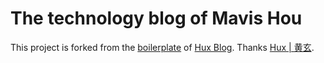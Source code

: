 # The technology blog of Mavis Hou

This project is forked from the [boilerplate](https://github.com/Huxpro/huxblog-boilerplate) of [Hux Blog](https://github.com/Huxpro/huxpro.github.io). Thanks [Hux | 黄玄](https://github.com/Huxpro).
